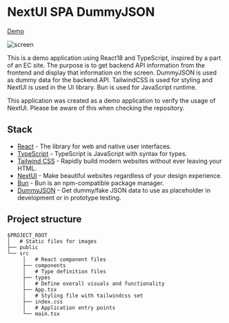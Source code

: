 # NextUI SPA DummyJSON

[Demo](https://nextui-spa-dummyjson.vercel.app/)

![screen](https://github.com/keisuke-333/nextui_spa_dummyjson/assets/65392082/27673b3b-c554-420d-a9ad-8003a861874a)

This is a demo application using React18 and TypeScript, inspired by a part of an EC site.
The purpose is to get backend API information from the frontend and display that information on the screen.
DummyJSON is used as dummy data for the backend API.
TailwindCSS is used for styling and NextUI is used in the UI library. Bun is used for JavaScript runtime.

This application was created as a demo application to verify the usage of NextUI. Please be aware of this when checking the repository.

## Stack

- [React](https://react.dev/) - The library for web and native user interfaces.
- [TypeScript](https://www.typescriptlang.org/) - TypeScript is JavaScript with syntax for types.
- [Tailwind CSS](https://tailwindcss.com/) - Rapidly build modern websites without ever leaving your HTML.
- [NextUI](https://nextui.org/) - Make beautiful websites regardless of your design experience.
- [Bun](https://bun.sh/) - Bun is an npm-compatible package manager.
- [DummyJSON](https://dummyjson.com/) - Get dummy/fake JSON data to use as placeholder in development or in prototype testing.

## Project structure

```
$PROJECT_ROOT
│   # Static files for images
├── public
└── src
     │   # React component files
     ├── components
     │   # Type definition files
     ├── types
     │   # Define overall visuals and functionality
     ├── App.tsx
     │   # Styling file with tailwindcss set
     ├── index.css
     │   # Application entry points
     └── main.tsx
```

